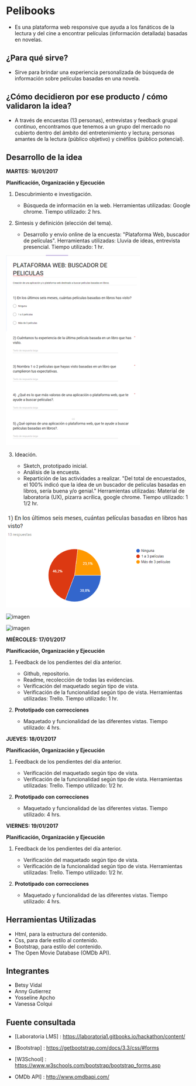 # Pelibooks

- Es una plataforma web responsive que ayuda a los fanáticos de la lectura y del cine a encontrar películas (información detallada) basadas en novelas.

## ¿Para qué sirve?

- Sirve para brindar una experiencia personalizada de búsqueda de información sobre películas basadas en una novela.

## ¿Cómo decidieron por ese producto / cómo validaron la idea?

- A través de encuestas (13 personas), entrevistas y feedback grupal continuo, encontramos que tenemos a un grupo del mercado no cubierto dentro del ámbito del entretenimiento y lectura; personas amantes de la lectura (público objetivo) y cinéfilos (público potencial).

## Desarrollo de la idea

**MARTES: 16/01/2017**

**Planificación, Organización y Ejecución**

1. Descubrimiento e investigación.

   + Búsqueda de información en la web.
   Herramientas utilizadas: Google chrome.
   Tiempo utilizado: 2 hrs.

2. Sintesis y definición (elección del tema).

   + Desarrollo y envío online de la encuesta: "Plataforma Web, buscador de películas".
   Herramientas utilizadas: Lluvia de ideas, entrevista presencial.
   Tiempo utilizado: 1 hr.

![imagen](assets/images/Encuesta-pelibooks.png)

3. Ideación.

   + Sketch, prototipado inicial.
   + Análisis de la encuesta.
   + Repartición de las actividades a realizar.
   "Del total de encuestados, el 100% indicó que la idea de un buscador de peliculas basadas en libros, sería buena y/o genial."
   Herramientas utilizadas: Material de laboratoria (UX), pizarra acrílica, google chrome.
   Tiempo utilizado: 1 1/2 hr.

![imagen](assets/images/Encuesta-preguntaUno.png)

![imagen](assets/images/sketch-mobile.jpg)

![imagen](assets/images/sketch-desktop.jpg)

**MIÉRCOLES: 17/01/2017**

**Planificación, Organización y Ejecución**

1. Feedback de los pendientes del día anterior.

   + Github, repositorio.
   + Readme, recolección de todas las evidencias.
   + Verificación del maquetado según tipo de vista.
   + Verificación de la funcionalidad según tipo de vista.
   Herramientas utilizadas: Trello.
   Tiempo utilizado: 1 hr.

2. **Prototipado con correcciones**

   + Maquetado y funcionalidad de las diferentes vistas.
   Tiempo utilizado: 4 hrs.

**JUEVES: 18/01/2017**

**Planificación, Organización y Ejecución**

1. Feedback de los pendientes del día anterior.

   + Verificación del maquetado según tipo de vista.
   + Verificación de la funcionalidad según tipo de vista.
   Herramientas utilizadas: Trello.
   Tiempo utilizado: 1/2 hr.

2. **Prototipado con correcciones**

   + Maquetado y funcionalidad de las diferentes vistas.
   Tiempo utilizado: 4 hrs.

**VIERNES: 19/01/2017**

**Planificación, Organización y Ejecución**

1. Feedback de los pendientes del día anterior.

   + Verificación del maquetado según tipo de vista.
   + Verificación de la funcionalidad según tipo de vista.
   Herramientas utilizadas: Trello.
   Tiempo utilizado: 1/2 hr.

2. **Prototipado con correcciones**

   + Maquetado y funcionalidad de las diferentes vistas.
   Tiempo utilizado: 4 hrs.

## Herramientas Utilizadas

- Html, para la estructura del contenido.
- Css, para darle estilo al contenido.
- Bootstrap, para estilo del contenido.
- The Open Movie Database (OMDb API).

## Integrantes

- Betsy Vidal
- Anny Gutierrez
- Yosseline Apcho
- Vanessa Colqui

## Fuente consultada

- [Laboratoria LMS] : https://laboratoria1.gitbooks.io/hackathon/content/

- [Bootstrap] : https://getbootstrap.com/docs/3.3/css/#forms

- [W3School] : https://www.w3schools.com/bootstrap/bootstrap_forms.asp

- OMDb API] : http://www.omdbapi.com/